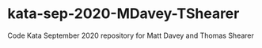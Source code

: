 # kata-sep-2020-MDavey-TShearer
Code Kata September 2020 repository for Matt Davey and Thomas Shearer
